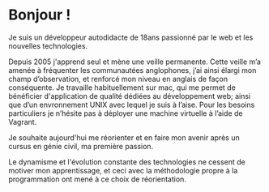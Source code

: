 Bonjour !
=========

Je suis un développeur autodidacte de 18ans passionné par le web et les nouvelles technologies.

Depuis 2005 j'apprend seul et mène une veille permanente. Cette veille m’a amenée à fréquenter les communautées anglophones, j’ai ainsi élargi mon champ d’observation, et renforcé mon niveau en anglais de façon conséquente.
Je travaille habituellement sur mac, qui me permet de bénéficier d'application de qualité dédiées au développement web; ainsi que d’un envronnement UNIX avec lequel je suis à l’aise. Pour les besoins particuliers je n’hésite pas à déployer une machine virtuelle à l’aide de Vagrant.

Je souhaite aujourd'hui me réorienter et en faire mon avenir après un cursus en génie civil, ma première passion.

Le dynamisme et l'évolution constante des technologies ne cessent de motiver mon apprentissage, et ceci avec la méthodologie propre à la programmation ont mené à ce choix de réorientation.